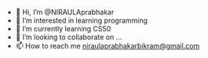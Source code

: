 - 👋 Hi, I’m @NIRAULAprabhakar
- 👀 I’m interested in learning programming
- 🌱 I’m currently learning CS50
- 💞️ I’m looking to collaborate on ...
- 📫 How to reach me niraulaprabhakarbikram@gmail.com

<!---
NIRAULAprabhakar/NIRAULAprabhakar is a ✨ special ✨ repository because its `README.md` (this file) appears on your GitHub profile.
You can click the Preview link to take a look at your changes.
--->
